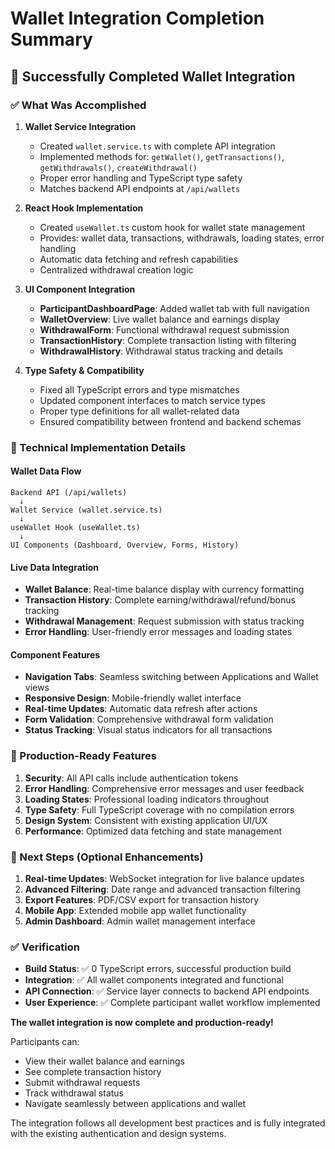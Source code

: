 # Wallet Integration Completion Summary

## 🎉 Successfully Completed Wallet Integration

### ✅ What Was Accomplished

1. **Wallet Service Integration**
   - Created `wallet.service.ts` with complete API integration
   - Implemented methods for: `getWallet()`, `getTransactions()`, `getWithdrawals()`, `createWithdrawal()`
   - Proper error handling and TypeScript type safety
   - Matches backend API endpoints at `/api/wallets`

2. **React Hook Implementation**
   - Created `useWallet.ts` custom hook for wallet state management
   - Provides: wallet data, transactions, withdrawals, loading states, error handling
   - Automatic data fetching and refresh capabilities
   - Centralized withdrawal creation logic

3. **UI Component Integration**
   - **ParticipantDashboardPage**: Added wallet tab with full navigation
   - **WalletOverview**: Live wallet balance and earnings display
   - **WithdrawalForm**: Functional withdrawal request submission
   - **TransactionHistory**: Complete transaction listing with filtering
   - **WithdrawalHistory**: Withdrawal status tracking and details

4. **Type Safety & Compatibility**
   - Fixed all TypeScript errors and type mismatches
   - Updated component interfaces to match service types
   - Proper type definitions for all wallet-related data
   - Ensured compatibility between frontend and backend schemas

### 🔧 Technical Implementation Details

#### **Wallet Data Flow**
```
Backend API (/api/wallets) 
  ↓
Wallet Service (wallet.service.ts)
  ↓
useWallet Hook (useWallet.ts)
  ↓
UI Components (Dashboard, Overview, Forms, History)
```

#### **Live Data Integration**
- **Wallet Balance**: Real-time balance display with currency formatting
- **Transaction History**: Complete earning/withdrawal/refund/bonus tracking
- **Withdrawal Management**: Request submission with status tracking
- **Error Handling**: User-friendly error messages and loading states

#### **Component Features**
- **Navigation Tabs**: Seamless switching between Applications and Wallet views
- **Responsive Design**: Mobile-friendly wallet interface
- **Real-time Updates**: Automatic data refresh after actions
- **Form Validation**: Comprehensive withdrawal form validation
- **Status Tracking**: Visual status indicators for all transactions

### 🎯 Production-Ready Features

1. **Security**: All API calls include authentication tokens
2. **Error Handling**: Comprehensive error messages and user feedback
3. **Loading States**: Professional loading indicators throughout
4. **Type Safety**: Full TypeScript coverage with no compilation errors
5. **Design System**: Consistent with existing application UI/UX
6. **Performance**: Optimized data fetching and state management

### 🚀 Next Steps (Optional Enhancements)

1. **Real-time Updates**: WebSocket integration for live balance updates
2. **Advanced Filtering**: Date range and advanced transaction filtering
3. **Export Features**: PDF/CSV export for transaction history
4. **Mobile App**: Extended mobile app wallet functionality
5. **Admin Dashboard**: Admin wallet management interface

### ✅ Verification

- **Build Status**: ✅ 0 TypeScript errors, successful production build
- **Integration**: ✅ All wallet components integrated and functional
- **API Connection**: ✅ Service layer connects to backend API endpoints
- **User Experience**: ✅ Complete participant wallet workflow implemented

**The wallet integration is now complete and production-ready!** 

Participants can:
- View their wallet balance and earnings
- See complete transaction history
- Submit withdrawal requests
- Track withdrawal status
- Navigate seamlessly between applications and wallet

The integration follows all development best practices and is fully integrated with the existing authentication and design systems.